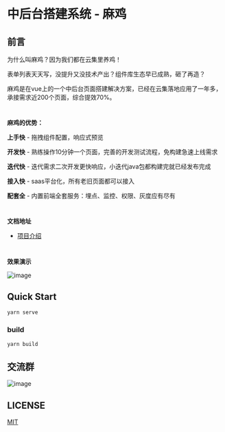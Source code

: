 
# 中后台搭建系统 - 麻鸡


## 前言
为什么叫麻鸡？因为我们都在云集里养鸡！

表单列表天天写，没提升又没技术产出？组件库生态早已成熟，砸了再造？

麻鸡是在vue上的一个中后台页面搭建解决方案，已经在云集落地应用了一年多，承接需求近200个页面，综合提效70%。

#
**麻鸡的优势：**

**上手快** - 拖拽组件配置，响应式预览

**开发快** - 熟练操作10分钟一个页面，完善的开发测试流程，免构建急速上线需求

**迭代快** - 迭代需求二次开发更快响应，小迭代java包都构建完就已经发布完成

**接入快** - saas平台化，所有老旧页面都可以接入

**配套全** - 内置前端全套服务：埋点、监控、权限、灰度应有尽有

# 

**文档地址**
  - [项目介绍](https://www.jianshu.com/p/1403b8704b8a)
#
**效果演示**

![image](https://6e6f-node-generate-7glxke4qc18d7586-1254201734.tcb.qcloud.la/ww.gif?sign=d1bad35d9e54939b5f5cd8e66d7d079b&t=1607937851)


## Quick Start
``` shell
yarn serve
```

### build
``` shell
yarn build
```

## 交流群

![image](https://6e6f-node-generate-7glxke4qc18d7586-1254201734.tcb.qcloud.la/wx.png?sign=ede01018f2fa98bbdc58c887aa692523&t=1607938987)


## LICENSE
[MIT](LICENSE)
 